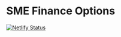 # SME Finance Options

[![Netlify Status](https://api.netlify.com/api/v1/badges/a3453c17-28ad-4775-9dc2-8b00da805ffb/deploy-status)](https://app.netlify.com/sites/sme-finance-options/deploys)

